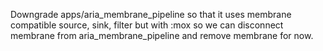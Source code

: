 Downgrade apps/aria_membrane_pipeline so that it uses membrane compatible source, sink, filter but with :mox so we can disconnect membrane from aria_membrane_pipeline and remove membrane for now.

